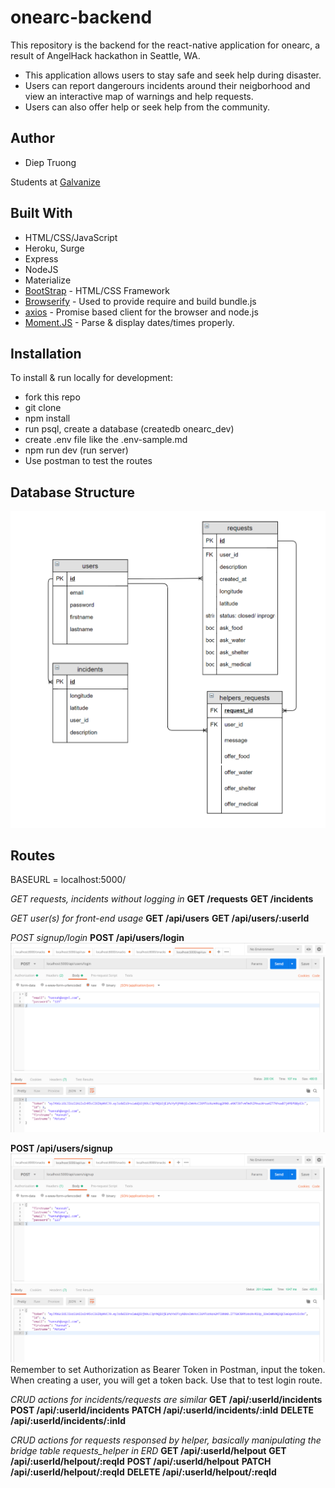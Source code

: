 # onearc-backend

This repository is the backend for the react-native application for onearc, a result of AngelHack hackathon in Seattle, WA.

- This application allows users to stay safe and seek help during disaster.
- Users can report dangerours incidents around their neigborhood and view an interactive map of warnings and help requests.
- Users can also offer help or seek help from the community.

## Author

- Diep Truong

Students at [Galvanize](https://galvanize.com)

## Built With

- HTML/CSS/JavaScript
- Heroku, Surge
- Express
- NodeJS
- Materialize
- [BootStrap](http://www.getbootstrap.com/) - HTML/CSS Framework
- [Browserify](https://http://browserify.org/) - Used to provide require and build bundle.js
- [axios](https://www.npmjs.com/package/axios) - Promise based client for the browser and node.js
- [Moment.JS](https://momentjs.com/timezone/) - Parse & display dates/times properly.

## Installation

To install & run locally for development:

- fork this repo
- git clone
- npm install
- run psql, create a database (createdb onearc_dev)
- create .env file like the .env-sample.md
- npm run dev (run server)
- Use postman to test the routes

## Database Structure

![](./images/ERD.PNG)

## Routes

BASEURL = localhost:5000/

*GET requests, incidents without logging in*
**GET /requests**
**GET /incidents**

*GET user(s) for front-end usage*
**GET /api/users**
**GET /api/users/:userId**

*POST signup/login*
**POST /api/users/login**
![](./images/login.PNG)

**POST /api/users/signup**
![](./images/post_user.PNG)
Remember to set Authorization as Bearer Token in Postman, input the token. When creating a user, you will get a token back. Use that to test login route.

*CRUD actions for incidents/requests are similar*
**GET /api/:userId/incidents**
**POST /api/:userId/incidents**
**PATCH /api/:userId/incidents/:inId**
**DELETE /api/:userId/incidents/:inId**

*CRUD actions for requests responsed by helper, basically manipulating the bridge table requests_helper in ERD*
**GET /api/:userId/helpout**
**GET /api/:userId/helpout/:reqId**
**POST /api/:userId/helpout**
**PATCH /api/:userId/helpout/:reqId**
**DELETE /api/:userId/helpout/:reqId**
